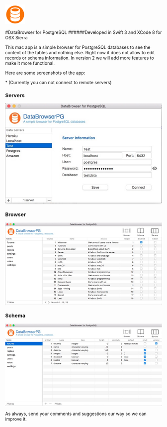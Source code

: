 ![AppIcon](https://raw.githubusercontent.com/kuyawa/DataBrowserPG/master/Screenshots/AppIcon.png)

#DataBrowser for PostgreSQL
######Developed in Swift 3 and XCode 8 for OSX Sierra

This mac app is a simple browser for PostgreSQL databases to see the content of the tables and nothing else. Right now it does not allow to edit records or schema information. In version 2 we will add more features to make it more functional.

Here are some screenshots of the app:

\* (Currently you can not connect to remote servers)

### Servers

![Screenshot](https://raw.githubusercontent.com/kuyawa/DataBrowserPG/master/Screenshots/Screenshot1.jpg)

### Browser

![Screenshot](https://raw.githubusercontent.com/kuyawa/DataBrowserPG/master/Screenshots/Screenshot2.jpg)

### Schema

![Screenshot](https://raw.githubusercontent.com/kuyawa/DataBrowserPG/master/Screenshots/Screenshot3.jpg)

As always, send your comments and suggestions our way so we can improve it.
